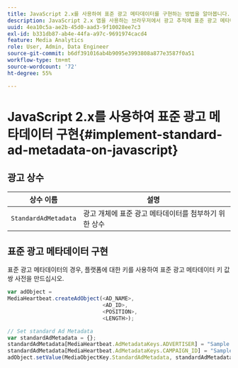 ```yaml
---
title: JavaScript 2.x를 사용하여 표준 광고 메타데이터를 구현하는 방법을 알아봅니다.
description: JavaScript 2.x 앱을 사용하는 브라우저에서 광고 추적에 표준 광고 메타데이터를 사용하는 방법입니다.
uuid: 4ea10c5a-ae2b-45d0-aad3-9f10028ee7c3
exl-id: b331db87-ab4e-44fa-a97c-9691974cacd4
feature: Media Analytics
role: User, Admin, Data Engineer
source-git-commit: b6df391016ab4b9095e3993808a877e3587f0a51
workflow-type: tm+mt
source-wordcount: '72'
ht-degree: 55%

---
```


# JavaScript 2.x를 사용하여 표준 광고 메타데이터 구현{#implement-standard-ad-metadata-on-javascript}

## 광고 상수

| 상수 이름 | 설명   |
|---|---|
| `StandardAdMetadata` | 광고 개체에 표준 광고 메타데이터를 첨부하기 위한 상수 |

## 표준 광고 메타데이터 구현

표준 광고 메타데이터의 경우, 플랫폼에 대한 키를 사용하여 표준 광고 메타데이터 키 값 쌍 사전을 만드십시오.

```js
var adObject =  
MediaHeartbeat.createAdObject(<AD_NAME>,  
                              <AD_ID>,  
                              <POSITION>,  
                              <LENGTH>);

// Set standard Ad Metadata
var standardAdMetadata = {};
standardAdMetadata[MediaHeartbeat.AdMetadataKeys.ADVERTISER] = "Sample Advertiser";
standardAdMetadata[MediaHeartbeat.AdMetadataKeys.CAMPAIGN_ID] = "Sample Campaign";
adObject.setValue(MediaObjectKey.StandardAdMetadata, standardAdMetadata);
```
